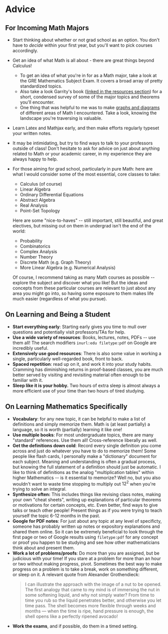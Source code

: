 
# Advice

## For Incoming Math Majors
- Start thinking about whether or not grad school as an option. You don't have to *decide* within your first year, but you'll want to pick courses accordingly.
- Get an idea of what Math is all about - there are great things beyond Calculus!
	- To get an idea of what you're in for as a Math major, take a look at the GRE Mathematics Subject Exam. It covers a broad array of pretty standardized topics.
	- Also take a look Garrity's book ([linked in the resources section](#garrity)) for a short, condensed survey of some of the major topics and theorems you'll encounter.
	- One thing that was helpful to me was to make [graphs and diagrams](world-of-math) of different areas of Math I encountered. Take a look, knowing the landscape you're traversing is valuable.
- Learn Latex and Mathjax early, and then make efforts regularly typeset your written notes.
- It may be intimidating, but try to find ways to talk to your professors outside of class! Don't hesitate to ask for advice on just about anything related to Math or your academic career, in my experience they are always happy to help.
- For those aiming for grad school, particularly in pure Math: here are what I would consider some of the most essential, core classes to take:
	- Calculus (of course)
	- Linear Algebra
	- Ordinary Differential Equations
	- Abstract Algebra
	- Real Analysis
	- Point-Set Topology

	Here are some "nice-to-haves" -- still important, still beautiful, and great electives, but missing out on them in undergrad isn't the end of the world:
	- Probability
	- Combinatorics
	- Complex Analysis
	- Number Theory
	- Discrete Math (e.g. Graph Theory)
	- More Linear Algebra (e.g. Numerical Analysis)

	Of course, I recommend taking as many Math courses as possible -- explore the subject and discover what you like! But the ideas and concepts from these particular courses are relevant to just about any area you might go into, so having some exposure to them makes life much easier (regardless of what you pursue).


## On Learning and Being a Student
- **Start everything early**: Starting early gives you time to mull over questions and potentially visit professors/TAs for help.
- **Use a wide variety of resources**: Books, lectures, notes, PDFs -- use them all! The search modifiers `inurl:edu filetype:pdf` on Google are incredibly useful.
- **Extensively use good resources**: There is also some value in working a single, particularly well-regarded book, front to back.
- **Spaced repetition**: read up on it, and work it into your study habits. Cramming has diminishing returns in proof-based classes, you are much better served by visiting and revisiting material often enough to be familiar with it.
- **Sleep like it is your hobby.** Two hours of extra sleep is almost always a more efficient use of your time than two hours of tired studying.

## On Learning Mathematics Specifically
- **Vocabulary**: for any new topic, it can be helpful to make a list of definitions and simply memorize them. Math is (at least partially) a language, so it is worth (partially) learning it like one!
- **Use multiple books**: For most undergraduate topics, there are many "standard" references. Use them all! Cross-reference liberally as well.
- **Get the definitions down cold**: Record every single definition you come across and just do whatever you have to do to memorize them! Some people like flash cards, I personally make a "dictionary" document for each subject. Meaning and understanding is often a gradual process, but knowing the full statement of a definition should just be automatic. I like to think of definitions as the analog "multiplication tables" within higher Mathematics -- is it essential to memorize? Well no, but you also wouldn't want to waste time stopping to multiply out $12^2$ when you're trying to solve an integral.
- **Synthesize often:** This includes things like revising class notes, making your own "cheat sheets", writing up explanations of particular theorems or motivations for certain concepts, etc. Even better, find ways to give talks or teach other people! Present things as if you were trying to teach yourself the topic 6-12 months in the past.
- **Google for PDF notes**: For just about any topic at any level of specificty, someone has probably written up notes or expository explanations and shared them online. So it can be extremely beneficial to look through the first page or two of Google results using `filetype:pdf` for any concept or proof you happen to be studying and see how other mathematicians think about and present them.
- **Work a lot of problems/proofs**: Do more than you are assigned, but be judicious with your time! If you stare at a problem for more than an hour or two without making progress, pivot. Sometimes the best way to make progress on a problem is to take a break, work on something different, or sleep on it. A relevant quote from Alexander Grothendieck:
	>I can illustrate the approach with the image of a nut to be opened. The first analogy that came to my mind is of immersing the nut in some softening liquid, and why not simply water? From time to time you rub so the liquid penetrates better, and otherwise you let time pass. The shell becomes more flexible through weeks and months — when the time is ripe, hand pressure is enough, the shell opens like a perfectly ripened avocado!
- **Work the exams**, and if possible, do them in a timed setting.
